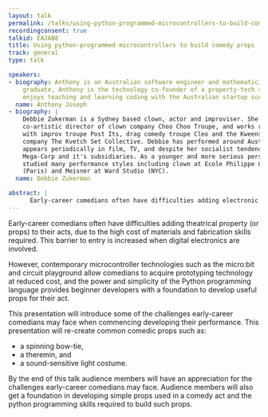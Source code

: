 ```yaml
---
layout: talk
permalink: /talks/using-python-programmed-microcontrollers-to-build-comedy-props
recordingconsent: true
talkid: EAJAB8
title: Using python-programmed microcontrollers to build comedy props
track: general
type: talk

speakers:
- biography: Anthony is an Australian software engineer and mathematician. As an MBT
    graduate, Anthony is the technology co-founder of a property-tech startup and
    enjoys teaching and learning coding with the Australian startup scene.
  name: Anthony Joseph
- biography: | 
    Debbie Zukerman is a Sydney based clown, actor and improviser. She is
    co-artistic director of clown company Choo Choo Troupe, and works regularly
    with improv troupe Post Its, drag comedy troupe Cleo and the Kweens and sketch
    company The Kvetch Set Collective. Debbie has performed around Australia and
    appears periodically in film, TV, and despite her socialist tendencies, ads for
    Mega-Corp and it's subsidiaries. As a younger and more serious person, Debbie
    studied many performance styles including clown at Ecole Philippe Gaulier
    (Paris) and Meisner at Ward Studio (NYC).
  name: Debbie Zukerman

abstract: | 
      Early-career comedians often have difficulties adding electronic props to their acts, due to the high cost of materials and fabrication skills required. This talk will recreate several props used in comedic performances, showing the code and components used.
---
```


Early-career comedians often have difficulties adding theatrical property (or props) to their acts, due to the high cost of materials and fabrication skills required. This barrier to entry is increased when digital electronics are involved.

However, contemporary microcontroller technologies such as the micro:bit and circuit playground allow comedians to acquire prototyping technology at reduced cost, and the power and simplicity of the Python programming language provides beginner developers with a foundation to develop useful props for their act.

This presentation will introduce some of the challenges early-career comedians may face when commencing developing their performance. This presentation will re-create common comedic props such as:
- a spinning bow-tie,
- a theremin, and
- a sound-sensitive light costume.

By the end of this talk audience members will have an appreciation for the challenges early-career comedians may face. Audience members will also get a foundation in developing simple props used in a comedy act and the python programming skills required to build such props.

